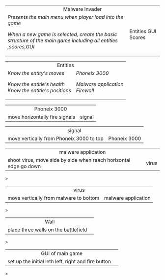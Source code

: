 <table><tr align = 'center'><td colspan = '2'>Malware Invader</td></tr><tr><td><em>Presents the main menu when player load into the game</em>

<em>When a new game is selected, create the basic structure of the main game including all entities ,scores,GUI </em>
</td>
<td>Entities
GUI
Scores</td>
</tr>
</table>

<table><tr align = 'center'><td colspan = '2'>Entities
<tr><td><em>Know the entity's moves</em>

<em>Know the entitie's health </em> \
<em>Know the entitie's positions </em></td>
<td><em>Phoneix 3000</em>

<em>Malware application</em> \
<em>Firewall</em></td></tr></table>


<table><tr align = 'center'><td colspan = '2'>Phoneix 3000</td></tr><tr><td>move horizontally
fire signals</td><td>signal</td></tr></table>


<table><tr align = 'center'><td colspan = '2'>signal</td></tr><tr><td>move vertically from
Phoneix 3000 to top
</td><td>Phoneix 3000
</td></tr></table>


<table><tr align = 'center'><td colspan = '2'>malware application</td></tr><tr><td>shoot virus, move side by side
when reach horizontal edge go down
</td><td>virus
</td></tr></table>>
<table><tr align = 'center'><td colspan = '2'>virus</td></tr><tr><td>move vertically from malware
to bottom
</td><td>malware application</td></tr></table>>
<table><tr align = 'center'><td colspan = '2'>Wall</td></tr><tr><td>place three walls
on the battlefield
</td><td></td></tr></table>>
<table><tr align = 'center'><td colspan = '2'>GUI of main game</td></tr><tr><td>set up the initial leth
left, right and fire button
</td><td></td></tr></table>>

